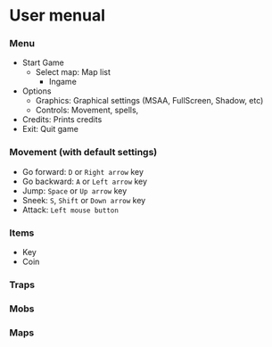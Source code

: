 # User menual

### Menu

- Start Game 
  + Select map: Map list
    - Ingame
- Options
  + Graphics: Graphical settings (MSAA, FullScreen, Shadow, etc)
  + Controls: Movement, spells, 
- Credits: Prints credits
- Exit: Quit game

### Movement (with default settings)

- Go forward: `D` or `Right arrow` key
- Go backward: `A` or `Left arrow` key
- Jump: `Space` or `Up arrow` key
- Sneek: `S`, `Shift` or `Down arrow` key
- Attack: `Left mouse button`

### Items

- Key
- Coin

### Traps

### Mobs

### Maps

